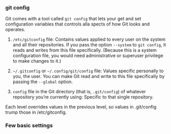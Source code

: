 ### git config
Git comes with a tool called `git config` that lets your get and set configuration variables that controls alla spects of how Git looks and operates.
1. `/etc/gitconfig` file: Contains values applied to every user on the system and all their repositories. If you pass the option `--system` to `git config`, it reads and writes from this file specifically. (Because this is a system configuration file, you would need administrative or superuser privilege to make changes to it.)

2. `~/.gitconfig` or `~/.config/git/config` file: Values specific personally to you, the user. You can make Git read and write to this file specifically by passing the `--global` option.

3. `config` file in the Git directory (that is, `.git/config`) of whatever repository you’re currently using: Specific to that single repository.

Each level overrides values in the previous level, so values in .git/config trump those in /etc/gitconfig.

### Few basic settings